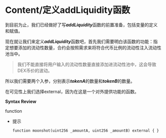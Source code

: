 # Content/定义addLiquidity函数

到目前为止，我们已经做好了写***addLiquidity***函数的前置准备，包括变量的定义和赋值。

现在就让我们来定义***addLiquidity***函数吧，首先我们需要明白该函数的功能：指定想要添加的流动性数量，合约会按照需求来将符合代币比例的流动性注入流动性池当中。

> 我们不能直接将用户输入的流动性数量直接添加进流动性池中，这会导致DEX币价的波动。
> 

所以我们需要两个入参，分别表示***tokenA***的数量和***tokenB***的数量。

在可见性上我们选择external，因为在这是一个对外提供功能的函数。

**Syntax Review**

function

- 提示
    
    ```solidity
    function moonshot(uint256 _amountA, uint256 _amountB) external { }
    ```
    
